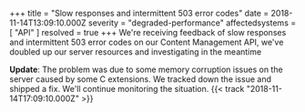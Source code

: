 +++
title = "Slow responses and intermittent 503 error codes"
date = 2018-11-14T13:09:10.000Z
severity = "degraded-performance"
affectedsystems = [
  "API"
]
resolved = true
+++
We're receiving feedback of slow responses and intermittent 503 error codes on our Content Management API, we've doubled up our server resources and investigating in the meantime

**Update**: The problem was due to some memory corruption issues on the server caused by some C extensions. We tracked down the issue and shipped a fix. We'll continue monitoring the situation. {{< track "2018-11-14T17:09:10.000Z" >}}
